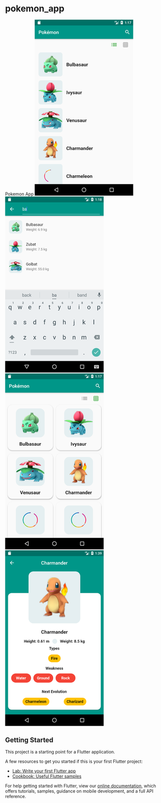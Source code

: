 # pokemon_app

Pokemon App
<img src="Screenshot_1558207070.png" width="320"> 
<img src="Screenshot_1558207092.png" width="320"> 
<img src="Screenshot_1558207064.png" width="320">
<img src="Screenshot_1558208359.png" width="320">



## Getting Started

This project is a starting point for a Flutter application.

A few resources to get you started if this is your first Flutter project:

- [Lab: Write your first Flutter app](https://flutter.dev/docs/get-started/codelab)
- [Cookbook: Useful Flutter samples](https://flutter.dev/docs/cookbook)

For help getting started with Flutter, view our 
[online documentation](https://flutter.dev/docs), which offers tutorials, 
samples, guidance on mobile development, and a full API reference.
